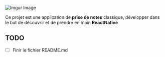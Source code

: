 ![Imgur Image](https://imgur.com/PmN0QLW.png)

Ce projet est une application de **prise de notes** classique, développer dans le but de découvrir et de prendre en main **ReactNative**


## TODO
- [ ] Finir le fichier README.md